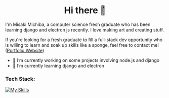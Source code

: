 <h1 align="center"> Hi there 👋 </h1>

I'm Misaki Michiba, a computer science fresh graduate who has been learning django and electron js recently. I love making art and creating stuff.

If you're looking for a fresh graduate to fill a full-stack dev opportunity who is willing to learn and soak up skills like a sponge, feel free to contact me! ([Portfolio Website](https://misakimichiba.github.io/))

- 🔭 I’m currently working on some projects involving node.js and django
- 🌱 I’m currently learning django and electron

<h3 align="left">Tech Stack:</h3>

[![My Skills](https://skillicons.dev/icons?i=js,html,css,py,cs,django,nodejs,express,php,flutter,dart,figma,git,mongodb,mysql)](https://misakimichiba.github.io/)

<!--
**misakimichiba/misakimichiba** is a ✨ _special_ ✨ repository because its `README.md` (this file) appears on your GitHub profile.

Here are some ideas to get you started:

- 🔭 I’m currently working on ...
- 🌱 I’m currently learning ...
- 👯 I’m looking to collaborate on ...
- 🤔 I’m looking for help with ...
- 💬 Ask me about ...
- 📫 How to reach me: ...
- 😄 Pronouns: ...
- ⚡ Fun fact: ...
-->
